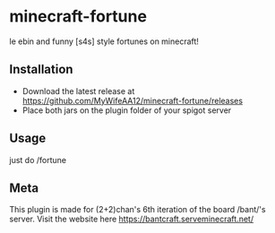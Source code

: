 # minecraft-fortune
le ebin and funny [s4s] style fortunes on minecraft!
## Installation
* Download the latest release at https://github.com/MyWifeAA12/minecraft-fortune/releases
* Place both jars on the plugin folder of your spigot server
## Usage
just do /fortune
## Meta
This plugin is made for (2+2)chan's 6th iteration of the board /bant/'s server. 
Visit the website here https://bantcraft.serveminecraft.net/
